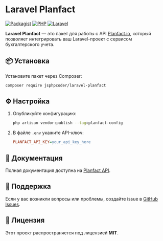 # Laravel Planfact

[![Packagist](https://img.shields.io/packagist/v/jsphpcoder/laravel-planfact)](https://packagist.org/packages/jsphpcoder/laravel-planfact)
[![PHP](https://img.shields.io/badge/PHP-%3E%3D8.0-blue)](https://www.php.net/)
[![Laravel](https://img.shields.io/badge/Laravel-9.x%20%7C%2010.x-red)](https://laravel.com/)

**Laravel Planfact** — это пакет для работы с API [Planfact.io](https://planfact.io), который позволяет интегрировать ваш Laravel-проект с сервисом бухгалтерского учета.

## 📦 Установка

Установите пакет через Composer:

```sh
composer require jsphpcoder/laravel-planfact
```

## ⚙️ Настройка

1. Опубликуйте конфигурацию:

   ```sh
   php artisan vendor:publish --tag=planfact-config
   ```

2. В файле `.env` укажите API-ключ:

   ```ini
   PLANFACT_API_KEY=your_api_key_here
   ```

## 📖 Документация

Полная документация доступна на [Planfact API](https://api.planfact.io/docs).

## 🤝 Поддержка

Если у вас возникли вопросы или проблемы, создайте issue в [GitHub Issues](https://github.com/JSPHPCoder/laravel-planfact/issues).

## 📜 Лицензия

Этот проект распространяется под лицензией **MIT**.

